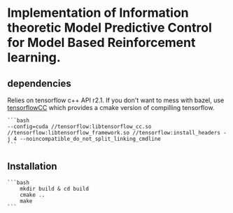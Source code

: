 # Implementation of Information theoretic Model Predictive Control for Model Based Reinforcement learning.

## dependencies

Relies on tensorflow c++ API r2.1. If you don't want to mess with bazel, use [tensorflowCC](https://github.com/FloopCZ/tensorflow_cc) which provides a cmake version of compilling tensorflow.

    ```bash
    --config=cuda //tensorflow:libtensorflow_cc.so //tensorflow:libtensorflow_framework.so //tensorflow:install_headers -j 4 --noincompatible_do_not_split_linking_cmdline
    ```

## Installation

    ```bash
        mkdir build & cd build
        cmake ..
        make
    ```

